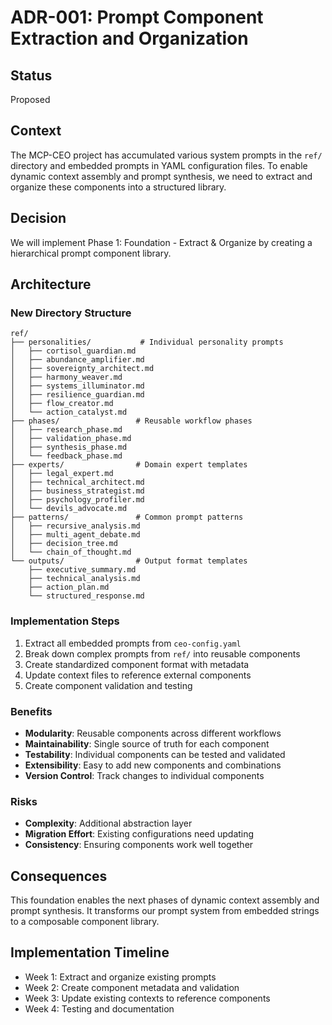 # ADR-001: Prompt Component Extraction and Organization

## Status
Proposed

## Context
The MCP-CEO project has accumulated various system prompts in the `ref/` directory and embedded prompts in YAML configuration files. To enable dynamic context assembly and prompt synthesis, we need to extract and organize these components into a structured library.

## Decision
We will implement Phase 1: Foundation - Extract & Organize by creating a hierarchical prompt component library.

## Architecture

### New Directory Structure
```
ref/
├── personalities/           # Individual personality prompts
│   ├── cortisol_guardian.md
│   ├── abundance_amplifier.md
│   ├── sovereignty_architect.md
│   ├── harmony_weaver.md
│   ├── systems_illuminator.md
│   ├── resilience_guardian.md
│   ├── flow_creator.md
│   └── action_catalyst.md
├── phases/                 # Reusable workflow phases
│   ├── research_phase.md
│   ├── validation_phase.md
│   ├── synthesis_phase.md
│   └── feedback_phase.md
├── experts/                # Domain expert templates
│   ├── legal_expert.md
│   ├── technical_architect.md
│   ├── business_strategist.md
│   ├── psychology_profiler.md
│   └── devils_advocate.md
├── patterns/               # Common prompt patterns
│   ├── recursive_analysis.md
│   ├── multi_agent_debate.md
│   ├── decision_tree.md
│   └── chain_of_thought.md
└── outputs/                # Output format templates
    ├── executive_summary.md
    ├── technical_analysis.md
    ├── action_plan.md
    └── structured_response.md
```

### Implementation Steps
1. Extract all embedded prompts from `ceo-config.yaml`
2. Break down complex prompts from `ref/` into reusable components
3. Create standardized component format with metadata
4. Update context files to reference external components
5. Create component validation and testing

### Benefits
- **Modularity**: Reusable components across different workflows
- **Maintainability**: Single source of truth for each component
- **Testability**: Individual components can be tested and validated
- **Extensibility**: Easy to add new components and combinations
- **Version Control**: Track changes to individual components

### Risks
- **Complexity**: Additional abstraction layer
- **Migration Effort**: Existing configurations need updating
- **Consistency**: Ensuring components work well together

## Consequences
This foundation enables the next phases of dynamic context assembly and prompt synthesis. It transforms our prompt system from embedded strings to a composable component library.

## Implementation Timeline
- Week 1: Extract and organize existing prompts
- Week 2: Create component metadata and validation
- Week 3: Update existing contexts to reference components
- Week 4: Testing and documentation